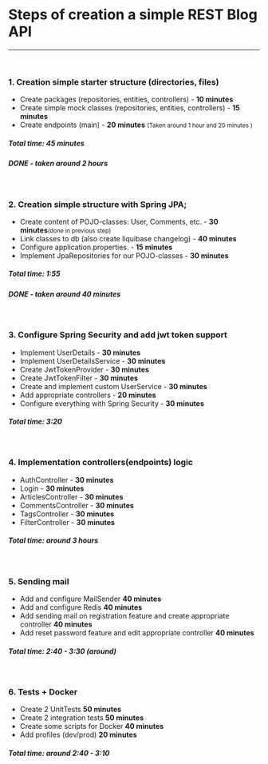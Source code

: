 <h1> Steps of creation a simple REST Blog API</h1>
<hr>
<br>
<h3> 1. Creation simple starter structure (directories, files)</h3>
<ul>
<li>Create packages (repositories, entities, controllers) - <strong>10 minutes</strong></li>
<li>Create simple mock classes (repositories, entities, controllers)  - <strong>15 minutes</strong></li>
<li>Create endpoints (main) - <strong>20 minutes</strong> <small>(Taken around 1 hour and 20 minutes )</small></li> 
</ul>    
<h5> Total time: 45 minutes</h5>
<h5> DONE - taken around 2 hours</h5>
<br>
<h3> 2. Creation simple structure with Spring JPA;</h3>
<ul>
<li>Create content of POJO-classes: User, Comments, etc. - <strong>30 minutes</strong><small>(done in previous step)</small></li>
<li>Link classes to db (also create liquibase changelog) - <strong>40 minutes</strong></li>
<li>Configure application.properties. - <strong>15 minutes</strong></li>
<li>Implement JpaRepositories for our POJO-classes - <strong>30 minutes</strong></li>
</ul>    
<h5> Total time: 1:55</h5>
<h5>DONE - taken around 40 minutes</h5>
<br>
<h3> 3. Configure Spring Security and add jwt token support </h3>
<ul>
<li>Implement UserDetails - <strong>30 minutes</strong></li>
<li>Implement UserDetailsService - <strong>30 minutes</strong></li>
<li>Create JwtTokenProvider - <strong>30 minutes</strong></li>
<li>Create JwtTokenFilter - <strong>30 minutes</strong></li>
<li>Create and implement custom UserService - <strong>30 minutes</strong></li>
<li>Add appropriate controllers - <strong>20 minutes</strong></li>
<li>Configure everything with Spring Security - <strong>30 minutes</strong></li>
</ul>    
<h5> Total time: 3:20</h5>
<br>
<h3> 4. Implementation controllers(endpoints) logic</h3>
<ul>
<li>AuthController - <strong>30 minutes</strong></li>
<li>Login - <strong>30 minutes</strong></li>
<li>ArticlesController - <strong>30 minutes</strong></li>
<li>CommentsController - <strong>30 minutes</strong></li>
<li>TagsController - <strong>30 minutes</strong></li>
<li>FilterController - <strong>30 minutes</strong></li>
</ul>    
<h5> Total time: around 3 hours</h5>
<br>
<h3> 5. Sending mail</h3>
<ul>
<li>Add and configure MailSender <strong>40 minutes</strong></li>
<li>Add and configure Redis <strong>40 minutes</strong></li>
<li>Add sending mail on registration feature and create appropriate controller <strong>40 minutes</strong></li>
<li>Add reset password feature and edit appropriate controller <strong>40 minutes</strong></li>
</ul>    
<h5> Total time: 2:40 - 3:30 (around)</h5>
<br>
<h3> 6. Tests + Docker</h3>
<ul>
<li>Create 2 UnitTests <strong>50 minutes</strong></li>
<li>Create 2 integration tests <strong>50 minutes</strong></li>
<li>Create some scripts for Docker <strong>40 minutes</strong></li>
<li>Add profiles (dev/prod) <strong>20 minutes</strong></li>
</ul>    
<h5> Total time: around 2:40 - 3:10</h5>